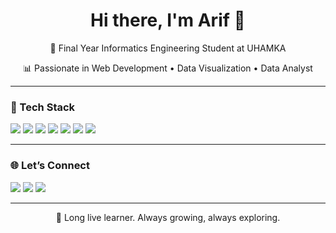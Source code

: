 <h1 align="center">Hi there, I'm Arif 👋</h1>
<p align="center">🌸 Final Year Informatics Engineering Student at UHAMKA</p>
<p align="center">📊 Passionate in Web Development • Data Visualization • Data Analyst</p>

---

### 🔧 Tech Stack

<p align="left">
  <img src="https://img.shields.io/badge/-HTML5-EADFB4?style=for-the-badge&logo=html5&logoColor=black">
  <img src="https://img.shields.io/badge/-CSS3-DBDFFA?style=for-the-badge&logo=css3&logoColor=black">
  <img src="https://img.shields.io/badge/-JavaScript-FFE0AC?style=for-the-badge&logo=javascript&logoColor=black">
  <img src="https://img.shields.io/badge/-React-FCD5CE?style=for-the-badge&logo=react&logoColor=black">
  <img src="https://img.shields.io/badge/-TailwindCSS-C3F0CA?style=for-the-badge&logo=tailwind-css&logoColor=black">
  <img src="https://img.shields.io/badge/-Node.js-CBF1F5?style=for-the-badge&logo=node.js&logoColor=black">
  <img src="https://img.shields.io/badge/-PostgreSQL-F9F3DF?style=for-the-badge&logo=postgresql&logoColor=black">
</p>

---

### 🌐 Let’s Connect
<p align="left">
  <a href="in/muhamad-saiful-arif-8529432a2"><img src="https://img.shields.io/badge/LinkedIn- pastel?style=flat&logo=linkedin&logoColor=black&color=DBDFFA"></a>
  <a href="https://public.tableau.com/app/profile/muhamad.saiful.arif/vizzes"><img src="https://img.shields.io/badge/Tableau%20Public-F9F3DF?style=flat&logo=tableau&logoColor=black&color=F9F3DF"></a>
  <a href="https://bit.ly/IG_m_saiarf14"><img src="https://img.shields.io/badge/Instagram- pastel?style=flat&logo=instagram&logoColor=black&color=FCD5CE"></a>
</p>

---

<sub><center>🧠 Long live learner. Always growing, always exploring.</center></sub>
